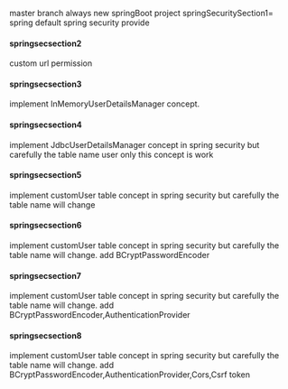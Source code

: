 master branch always new springBoot project 
springSecuritySection1= spring default spring security provide
<h4>springsecsection2</h4> custom url permission
<h4>springsecsection3 </h4> implement InMemoryUserDetailsManager concept.
<h4>springsecsection4 </h4> implement JdbcUserDetailsManager concept in spring security but carefully the table name user only this concept is work
<h4>springsecsection5 </h4> implement customUser table concept in spring security but carefully the table name will change
<h4>springsecsection6 </h4> implement customUser table concept in spring security but carefully the table name will change. add BCryptPasswordEncoder
<h4>springsecsection7 </h4> implement customUser table concept in spring security but carefully the table name will change. add BCryptPasswordEncoder,AuthenticationProvider
<h4>springsecsection8 </h4> implement customUser table concept in spring security but carefully the table name will change. add BCryptPasswordEncoder,AuthenticationProvider,Cors,Csrf token